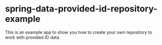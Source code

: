 # spring-data-provided-id-repository-example
This is an example app to show you how to create your own repository to work with provided ID data
